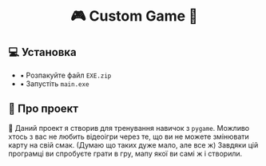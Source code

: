 <h1 align='center'>🎮 Custom Game 👾</h1>

<h2>  💻 Установка</h2>
<ul>
  <li>  ▪ Розпакуйте файл <code>EXE.zip</code></li>
  <li>  ▪ Запустіть <code>main.exe</code></li>
</ul>

<h2>  📜 Про проект</h2>
<p>  🔹 Даний проект я створив для тренування навичок з <code>pygame</code>. Можливо хтось з вас не любить відеоігри через те, що ви не можете змінювати карту на свій смак. (Думаю що таких дуже мало, але все ж) Завдяки цій програмці ви спробуєте грати в гру, мапу якої ви самі ж і створили.</p>
